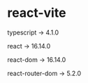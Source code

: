 # react-vite

typescript -> 4.1.0

react -> 16.14.0

react-dom -> 16.14.0

react-router-dom -> 5.2.0
